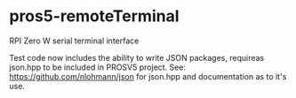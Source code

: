 # pros5-remoteTerminal
RPI Zero W serial terminal interface

Test code now includes the ability to write JSON packages, requireas json.hpp to be included in PROSV5 project. See: https://github.com/nlohmann/json for json.hpp and documentation as to it's use.
